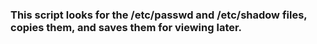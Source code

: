 ### This script looks for the /etc/passwd and /etc/shadow files, copies them, and saves them for viewing later.
